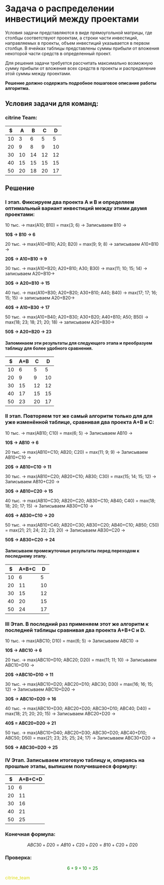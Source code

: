 
# Задача о распределении инвестиций между проектами
Условия задачи представляются в виде прямоугольной матрицы, где столбцы соответствуют проектам, а строки части инвестиций, направляемых в проекты, объем инвестиций указывается в первом столбце. В ячейках таблицы представлены суммы прибыли от вложения некоторой части средств в определенный проект.

Для решения задачи требуется рассчитать максимально возможную сумму прибыли от вложения всех средств в проекты и распределение этой суммы между проектами.

**Решение должно содержать подробное пошаговое описание работы алгоритма.**
## Условия задачи для команд:

### citrine Team:
| $   | A   | B   | С   | D   | 
|-----|-----|-----|-----|-----|
| 10  | 3   | 6   | 5   | 5   | 
| 20  | 9   | 8   | 9   | 10  | 
| 30  | 10  | 14  | 12  | 12  | 
| 40  | 15  | 15  | 15  | 15  | 
| 50  | 20  | 18  | 20  | 17  | 

## Решение
### I этап. Фиксируем два проекта A и B и определяем оптимальный вариант инвестиций между этими двумя проектами:
10 тыс. -> max(A10; B10) = max(3; 6) -> Записываем B10 ->

**10$ -> B10 -> 6**

20 тыс.  ->  max(A10+B10; A20; B20) = max(9; 9; 8) -> записываем A10+B10 ->

**20$ -> A10+B10 -> 9**

30 тыс. -> max(A10+B20; A20+B10; A30; B30) -> max(11; 10; 15; 14) -> записываем A20+B10->

**30$ -> A20+B10 -> 15**

40 тыс. -> max(A10+B30; A20+B20; A30+B10; A40; B40) -> max(17; 17; 16; 15; 15) -> записываем A20+B20->

**40$ -> A10+B30 -> 17**

50 тыс. -> max(A10+B40; A20+B30; A30+B20; A40+B10; A50; B50) -> max(18; 23; 18; 21; 20; 18) -> записываем A20+B30->

**50$ -> A20+B20 -> 23**

#### Запоминаем эти результаты для следующего этапа и преобразуем таблицу для более удобного сравнения.

| $   | **A+B** | С   | D   | 
|-----|-----|-----|-----|
| 10  | 6   | 5   | 5   | 
| 20  | 9   | 9   | 10  | 
| 30  | 15  | 12  | 12  | 
| 40  | 17  | 15  | 15  | 
| 50  | 23  | 20  | 17  | 
### II этап. Повторяем тот же самый алгоритм только для для уже изменённой таблице, сравнивая два проекта A+B и C:
10 тыс. -> max(AB10; C10) = max(6; 5) -> Записываем AB10 ->

**10$ -> AB10 -> 6**

20 тыс. -> max(AB10+C10; AB20; C20) = max(11; 9; 9) -> Записываем AB10+C10 ->

**20$ -> AB10+C10 -> 11**

30 тыс. -> max(AB10+C20; AB20+C10; AB30; C30) = max(15; 14; 15; 12) -> Записываем AB10+C20 ->

**30$ -> AB10+C20 -> 15**

40 тыс. -> max(AB10+C30; AB20+C20; AB30+C10; AB40; C40) = max(18; 18; 20; 17; 15) -> Записываем AB30+C10 ->

**40$ -> AB30+C10 -> 20**

50 тыс. -> max(AB10+C40; AB20+C30; AB30+C20; AB40+C10; AB50; C50) = max(21; 21; 24; 22; 23; 20) -> Записываем AB30+C20 ->

**50$ -> AB30+C20 -> 24**

#### Записываем промежуточные результаты перед переходом к последнему этапу.
| $   | **A+B+С** | D   | 
|-----|-----|-----|
| 10  | 6   | 5   | 
| 20  | 11  | 10  | 
| 30  | 15  | 12  | 
| 40  | 20  | 15  | 
| 50  | 24  | 17  | 

### III Этап. В последний раз применяем этот же алгоритм к последней таблицы сравнивая два проекта A+B+C и D.
10 тыс. -> max(ABC10; D10) = max(6; 5) -> Записываем ABC10 ->

**10$ -> ABC10 -> 6**

20 тыс. -> max(ABC10+D10; ABC20; D20) = max(11; 11; 10) -> Записываем ABC10+D10 ->

**20$ ->ABC10+D10 -> 11**

30 тыс. -> max(ABC10+D20; ABC20+D10; ABC30; D30) = max(16; 16; 15; 12) -> Записываем ABC10+D20 ->

**30$ -> ABC10+D20 -> 16**

40 тыс. -> max(ABC10+D30; ABC20+D20; ABC30+D10; ABC40; D40) = max(18; 21; 20; 20; 15) -> Записываем ABC20+D20 ->

**40$ = ABC20+D20 -> 21**

50 тыс. -> max(ABC10+D40; ABC20+D30; ABC30+D20; ABC40+D10; ABC50; D50) = max(21; 23; 25; 25; 24; 17) -> Записываем ABC30+D20 ->

**50$ -> ABC30+D20 -> 25**

### IV Этап. Записываем итоговую таблицу и, опираясь на прошлые этапы, выпишем получившееся формулу:

| $   | **A+B+С+D**
|-----|-----|
| 10  | 6
| 20  | 11
| 30  | 16
| 40  | 21
| 50  | 25
### Конечная формула:
$$ABC30+D20=AB10+C20+D20=B10+C20+D20$$
### Проверка:
<span style="color:green">$$6+9+10=25$$</span>

<span style="color:#DEDC11">citrine_team</span>